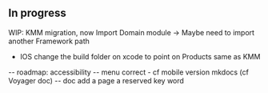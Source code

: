 ## In progress
  
WIP: KMM migration, now Import Domain module -> Maybe need to import another Framework path

- IOS change the build folder on xcode to point on Products same as KMM

-- roadmap: accessibility
-- menu correct - cf mobile version mkdocs (cf Voyager doc)
-- doc add a page a reserved key word